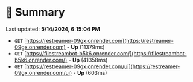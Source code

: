 # 📖 Summary
Last updated: **5/14/2024, 6:15:04 PM**

- `GET` [https://restreamer-09gx.onrender.com](https://restreamer-09gx.onrender.com) - **Up** (11379ms)
- `GET` [https://filestreambot-b5k6.onrender.com/](https://filestreambot-b5k6.onrender.com/) - **Up** (41358ms)
- `GET` [https://restreamer-09gx.onrender.com/ui](https://restreamer-09gx.onrender.com/ui) - **Up** (603ms)
